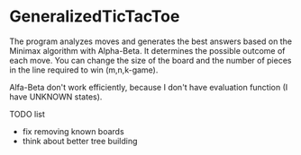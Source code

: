 # GeneralizedTicTacToe

The program analyzes moves and generates the best answers based on the Minimax algorithm with Alpha-Beta. It
determines the possible outcome of each move. You can change the size of the board and the number of pieces in the
line required to win (m,n,k-game).

Alfa-Beta don't work efficiently, because I don't have evaluation function (I have UNKNOWN states).

TODO list
- fix removing known boards
- think about better tree building
